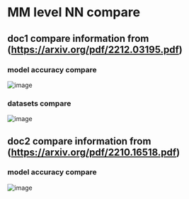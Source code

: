 # MM level NN compare
## doc1 compare information from (https://arxiv.org/pdf/2212.03195.pdf)  
### model accuracy compare  
![image](https://user-images.githubusercontent.com/29254355/209893444-a9d0357c-9c7a-4c75-b90a-e1d39854698f.png)  
### datasets compare  
![image](https://user-images.githubusercontent.com/29254355/209893554-2fd8efbe-b43b-461d-a8b2-f6db3aca6b71.png)

## doc2 compare information from (https://arxiv.org/pdf/2210.16518.pdf)
### model accuracy compare
![image](https://user-images.githubusercontent.com/29254355/210027490-ffff7d64-b71a-40e6-8e5d-0216cf413d73.png)
### 

